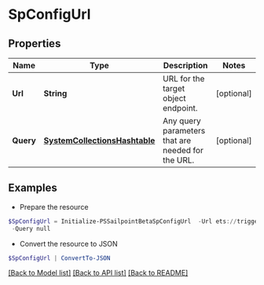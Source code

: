 # SpConfigUrl
## Properties

Name | Type | Description | Notes
------------ | ------------- | ------------- | -------------
**Url** | **String** | URL for the target object endpoint. | [optional] 
**Query** | [**SystemCollectionsHashtable**](.md) | Any query parameters that are needed for the URL. | [optional] 

## Examples

- Prepare the resource
```powershell
$SpConfigUrl = Initialize-PSSailpointBetaSpConfigUrl  -Url ets://trigger-subscriptions/$id `
 -Query null
```

- Convert the resource to JSON
```powershell
$SpConfigUrl | ConvertTo-JSON
```

[[Back to Model list]](../README.md#documentation-for-models) [[Back to API list]](../README.md#documentation-for-api-endpoints) [[Back to README]](../README.md)

